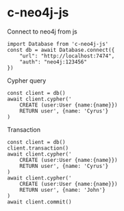 # c-neo4j-js
Connect to neo4j from js

    import Database from 'c-neo4j-js'
    const db = await Database.connect({
        "url": "http://localhost:7474",
        "auth": "neo4j:123456"
    })

Cypher query

    const client = db()
    await client.cypher('
        CREATE (user:User {name:{name}})
        RETURN user', {name: 'Cyrus'}
    )

Transaction

    const client = db()
    client.transaction()
    await client.cypher('
        CREATE (user:User {name:{name}})
        RETURN user', {name: 'Cyrus'}
    )
    await client.cypher('
        CREATE (user:User {name:{name}})
        RETURN user', {name: 'John'}
    )
    await client.commit()

